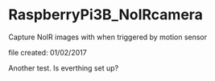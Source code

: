 # RaspberryPi3B_NoIRcamera
Capture NoIR images with when triggered by motion sensor

file created: 01/02/2017

Another test. Is everthing set up?
